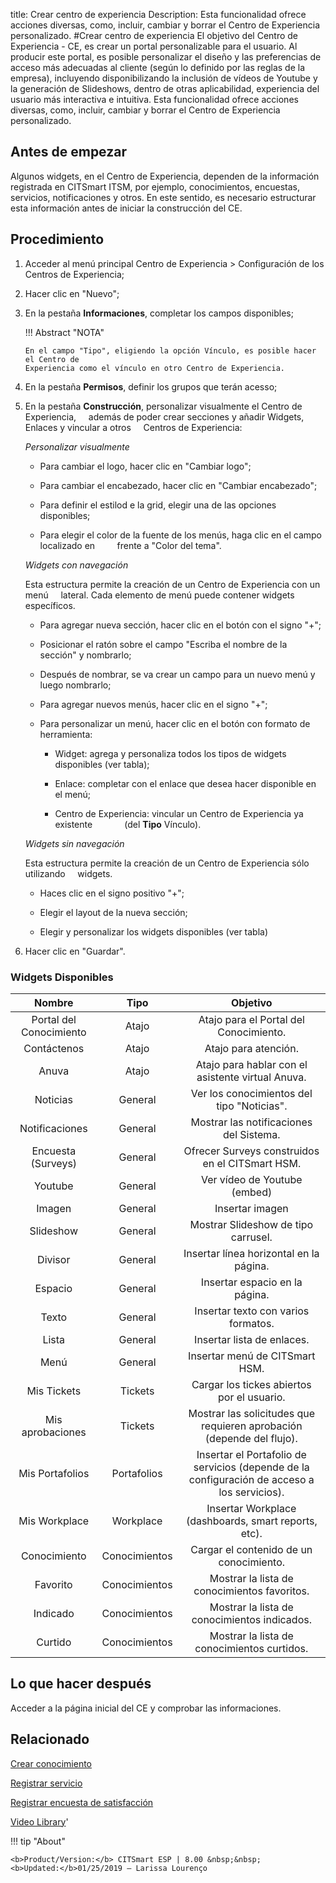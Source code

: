 title:  Crear centro de experiencia 
Description: Esta funcionalidad ofrece acciones diversas, como, incluir, cambiar y borrar el Centro de Experiencia personalizado.
#Crear centro de experiencia
El objetivo del Centro de Experiencia - CE, es crear un portal personalizable para el usuario. Al producir este portal, es posible personalizar el diseño y las preferencias de acceso más adecuadas al cliente (según lo definido por las reglas de la empresa), incluyendo disponibilizando la inclusión de vídeos de Youtube y la generación de Slideshows, dentro de otras aplicabilidad, experiencia del usuario más interactiva e intuitiva.
Esta funcionalidad ofrece acciones diversas, como, incluir, cambiar y borrar el Centro de Experiencia personalizado.

Antes de empezar
----------------

Algunos widgets, en el Centro de Experiencia, dependen de la información
registrada en CITSmart ITSM, por ejemplo, conocimientos, encuestas, servicios,
notificaciones y otros. En este sentido, es necesario estructurar esta
información antes de iniciar la construcción del CE.

Procedimiento
-------------

1.  Acceder al menú principal Centro de Experiencia \> Configuración de los
    Centros de Experiencia;

2.  Hacer clic en "Nuevo";

3.  En la pestaña **Informaciones**, completar los campos disponibles;

    !!! Abstract "NOTA"
    
        En el campo "Tipo", eligiendo la opción Vínculo, es posible hacer el Centro de 
        Experiencia como el vínculo en otro Centro de Experiencia.
        
4.  En la pestaña **Permisos**, definir los grupos que terán acesso;

5.  En la pestaña **Construcción**, personalizar visualmente el Centro de Experiencia,
    además de poder crear secciones y añadir Widgets, Enlaces y vincular a otros
    Centros de Experiencia:
    
    *Personalizar visualmente*
    
    -   Para cambiar el logo, hacer clic en "Cambiar logo";
    
    -   Para cambiar el encabezado, hacer clic en "Cambiar encabezado";
    
    -   Para definir el estilod e la grid, elegir una de las opciones disponibles;
    
    -   Para elegir el color de la fuente de los menús, haga clic en el campo localizado en
        frente a "Color del tema".
        
    *Widgets con navegación*
    
    Esta estructura permite la creación de un Centro de Experiencia con un menú
    lateral. Cada elemento de menú puede contener widgets específicos.
    
    -   Para agregar nueva sección, hacer clic en el botón con el signo "+";
    
    -   Posicionar el ratón sobre el campo "Escriba el nombre de la sección" y nombrarlo;
    
    -   Después de nombrar, se va crear un campo para un nuevo menú y luego nombrarlo;
    
    -   Para agregar nuevos menús, hacer clic en el signo "+";
    
    -   Para personalizar un menú, hacer clic en el botón con formato de herramienta:
    
        -   Widget: agrega y personaliza todos los tipos de widgets disponibles (ver tabla);
        
        -   Enlace: completar con el enlace que desea hacer disponible en el menú;
        
        -   Centro de Experiencia: vincular un Centro de Experiencia ya existente
            (del **Tipo** Vínculo).
            
    *Widgets sin navegación*
    
    Esta estructura permite la creación de un Centro de Experiencia sólo utilizando
    widgets.
    
    -  Haces clic en el signo positivo "+";
    
    -  Elegir el layout de la nueva sección;
    
    -  Elegir y personalizar los widgets disponibles (ver tabla)
    
6.  Hacer clic en "Guardar".    




### Widgets Disponibles


|        **Nombre**       |    **Tipo**   |                                         **Objetivo**                                         |
|:-----------------------:|:-------------:|:------------------------------------------------------------------------------------------:|
| Portal del Conocimiento |     Atajo     |                            Atajo para el Portal del Conocimiento.                            |
|       Contáctenos       |     Atajo     |                                     Atajo para atención.                                     |
|          Anuva          |     Atajo     |                       Atajo para hablar con el asistente virtual Anuva.                      |
|         Noticias        |    General    |                          Ver los conocimientos del tipo "Noticias".                          |
|      Notificaciones     |    General    |                            Mostrar las notificaciones del Sistema.                           |
|    Encuesta (Surveys)   |    General    |                        Ofrecer Surveys construidos en el CITSmart HSM.                       |
|         Youtube         |    General    |                                 Ver vídeo de Youtube (embed)                                 |
|          Imagen         |    General    |                                        Insertar imagen                                       |
|        Slideshow        |    General    |                              Mostrar Slideshow de tipo carrusel.                             |
|         Divisor         |    General    |                            Insertar línea horizontal en la página.                           |
|         Espacio         |    General    |                                Insertar espacio en la página.                                |
|          Texto          |    General    |                              Insertar texto con varios formatos.                             |
|          Lista          |    General    |                                  Insertar lista de enlaces.                                  |
|           Menú          |    General    |                                Insertar menú de CITSmart HSM.                                |
|       Mis Tickets       |    Tickets    |                          Cargar los tickes abiertos por el usuario.                          |
|     Mis aprobaciones    |    Tickets    |             Mostrar las solicitudes que requieren aprobación (depende del flujo).            |
|     Mis Portafolios     |  Portafolios  | Insertar el Portafolio de servicios (depende de la configuración de acceso a los servicios). |
|      Mis Workplace      |   Workplace   |                     Insertar Workplace (dashboards, smart reports, etc).                     |
|       Conocimiento      | Conocimientos |                            Cargar el contenido de un conocimiento.                           |
|         Favorito        | Conocimientos |                         Mostrar la lista de conocimientos favoritos.                         |
|         Indicado        | Conocimientos |                         Mostrar la lista de conocimientos indicados.                         |
|         Curtido         | Conocimientos |                          Mostrar la lista de conocimientos curtidos.                         |


Lo que hacer después
--------------------

Acceder a la página inicial del CE y comprobar las informaciones.

Relacionado
---------------

[Crear conocimiento](/es-es/citsmart-esp-8/processes/knowledge/use/create-knowledge.html)

[Registrar servicio](/es-es/citsmart-esp-8/processes/portfolio-and-catalog/use/register-a-service.html)

[Registrar encuesta de satisfacción](/es-es/citsmart-esp-8/processes/portfolio-and-catalog/configuration/register-satisfaction-survey.html)

<i class='fa fa-youtube-play  fa-2x' style='color:#97ce17;vertical-align: middle;'> </i> [Video Library](https://www.youtube.com/playlist?list=PLB5qK2uzf2RPgNa5jacymoUrgZpi7MgdD)'

!!! tip "About"

    <b>Product/Version:</b> CITSmart ESP | 8.00 &nbsp;&nbsp;
    <b>Updated:</b>01/25/2019 – Larissa Lourenço

